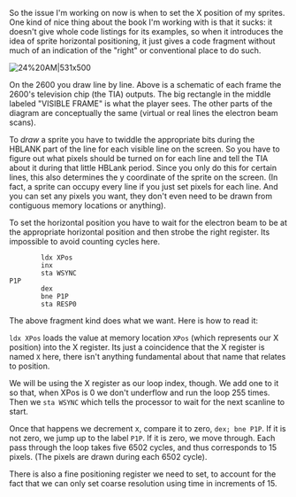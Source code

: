 So the issue I'm working on now is when to set the X position of my sprites. One kind of nice thing about the book I'm working with is that it sucks:  it doesn't give whole code listings for its examples, so when it introduces the idea of sprite horizontal positioning, it just gives a code fragment without much of an indication of the "right" or conventional place to do such.

![24%20AM|531x500](upload://2qNxT0vhjxDjaezsqUFh8Mn7HLa.png) 

On the 2600 you draw line by line. Above is a schematic of each frame the 2600's television chip (the TIA) outputs. The big rectangle in the middle labeled "VISIBLE FRAME" is what the player sees. The other parts of the diagram are conceptually the same (virtual or real lines the electron beam scans).

To _draw_ a sprite you have to twiddle the appropriate bits during the HBLANK part of the line for each visible line on the screen. So you have to figure out what pixels should be turned on for each line and tell the TIA about it during that little HBLank period. Since you only do this for certain lines, this also determines the y coordinate of the sprite on the screen. (In fact, a sprite can occupy every line if you just set pixels for each line. And you can set any pixels you want, they don't even need to be drawn from contiguous memory locations or anything).

To set the horizontal position you have to wait for the electron beam to be at the appropriate horizontal position and then strobe the right register. Its impossible to avoid counting cycles here.

```
        ldx XPos
        inx 
        sta WSYNC
P1P
        dex
        bne P1P
        sta RESP0

```

The above fragment kind does what we want. Here is how to read it:

`ldx XPos` loads the value at memory location `XPos` (which represents our X position) into the X register. Its just a coincidence that the X register is named `X` here, there isn't anything fundamental about that name that relates to position. 

We will be using the X register as our loop index, though. We add one to it so that, when XPos is 0 we don't underflow and run the loop 255 times. Then we `sta WSYNC` which tells the processor to wait for the next scanline to start.

Once that happens we decrement x, compare it to zero, `dex; bne P1P`. If it is not zero, we jump up to the label `P1P`. If it is zero, we move through. Each pass through the loop takes five 6502 cycles, and thus corresponds to 15 pixels.  (The pixels are drawn during each 6502 cycle).

There is also a fine positioning register we need to set, to account for the fact that we can only set coarse resolution using time in increments of 15.
